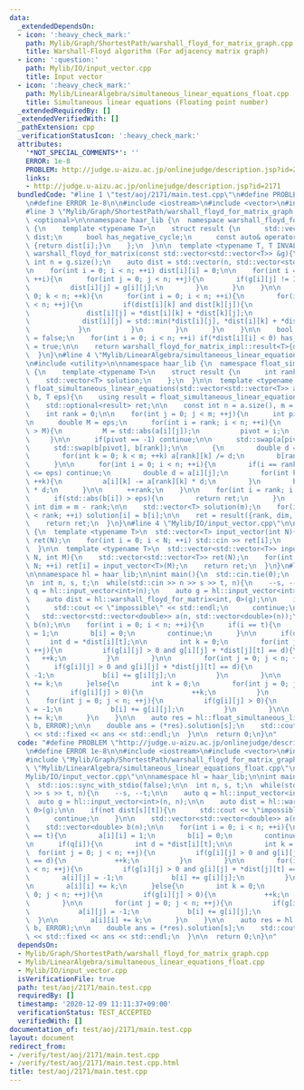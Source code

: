```yaml
---
data:
  _extendedDependsOn:
  - icon: ':heavy_check_mark:'
    path: Mylib/Graph/ShortestPath/warshall_floyd_for_matrix_graph.cpp
    title: Warshall-Floyd algorithm (For adjacency matrix graph)
  - icon: ':question:'
    path: Mylib/IO/input_vector.cpp
    title: Input vector
  - icon: ':heavy_check_mark:'
    path: Mylib/LinearAlgebra/simultaneous_linear_equations_float.cpp
    title: Simultaneous linear equations (Floating point number)
  _extendedRequiredBy: []
  _extendedVerifiedWith: []
  _pathExtension: cpp
  _verificationStatusIcon: ':heavy_check_mark:'
  attributes:
    '*NOT_SPECIAL_COMMENTS*': ''
    ERROR: 1e-8
    PROBLEM: http://judge.u-aizu.ac.jp/onlinejudge/description.jsp?id=2171
    links:
    - http://judge.u-aizu.ac.jp/onlinejudge/description.jsp?id=2171
  bundledCode: "#line 1 \"test/aoj/2171/main.test.cpp\"\n#define PROBLEM \"http://judge.u-aizu.ac.jp/onlinejudge/description.jsp?id=2171\"\
    \n#define ERROR 1e-8\n\n#include <iostream>\n#include <vector>\n#include <iomanip>\n\
    #line 3 \"Mylib/Graph/ShortestPath/warshall_floyd_for_matrix_graph.cpp\"\n#include\
    \ <optional>\n\nnamespace haar_lib {\n  namespace warshall_floyd_for_matrix_impl\
    \ {\n    template <typename T>\n    struct result {\n      std::vector<std::vector<std::optional<T>>>\
    \ dist;\n      bool has_negative_cycle;\n      const auto& operator[](int i) const\
    \ {return dist[i];}\n    };\n  }\n\n  template <typename T, T INVALID>\n  auto\
    \ warshall_floyd_for_matrix(const std::vector<std::vector<T>> &g){\n    const\
    \ int n = g.size();\n    auto dist = std::vector(n, std::vector<std::optional<T>>(n));\n\
    \n    for(int i = 0; i < n; ++i) dist[i][i] = 0;\n\n    for(int i = 0; i < n;\
    \ ++i){\n      for(int j = 0; j < n; ++j){\n        if(g[i][j] != INVALID){\n\
    \          dist[i][j] = g[i][j];\n        }\n      }\n    }\n\n    for(int k =\
    \ 0; k < n; ++k){\n      for(int i = 0; i < n; ++i){\n        for(int j = 0; j\
    \ < n; ++j){\n          if(dist[i][k] and dist[k][j]){\n            if(not dist[i][j]){\n\
    \              dist[i][j] = *dist[i][k] + *dist[k][j];\n            }else{\n \
    \             dist[i][j] = std::min(*dist[i][j], *dist[i][k] + *dist[k][j]);\n\
    \            }\n          }\n        }\n      }\n    }\n\n    bool has_negative_cycle\
    \ = false;\n    for(int i = 0; i < n; ++i) if(*dist[i][i] < 0) has_negative_cycle\
    \ = true;\n\n    return warshall_floyd_for_matrix_impl::result<T>{dist, has_negative_cycle};\n\
    \  }\n}\n#line 4 \"Mylib/LinearAlgebra/simultaneous_linear_equations_float.cpp\"\
    \n#include <utility>\n\nnamespace haar_lib {\n  namespace float_simultaneous_linear_equations_impl\
    \ {\n    template <typename T>\n    struct result {\n      int rank, dim;\n  \
    \    std::vector<T> solution;\n    };\n  }\n\n  template <typename T>\n  auto\
    \ float_simultaneous_linear_equations(std::vector<std::vector<T>> a, std::vector<T>\
    \ b, T eps){\n    using result = float_simultaneous_linear_equations_impl::result<T>;\n\
    \    std::optional<result> ret;\n\n    const int n = a.size(), m = a[0].size();\n\
    \    int rank = 0;\n\n    for(int j = 0; j < m; ++j){\n      int pivot = -1;\n\
    \n      double M = eps;\n      for(int i = rank; i < n; ++i){\n        if(std::abs(a[i][j])\
    \ > M){\n          M = std::abs(a[i][j]);\n          pivot = i;\n        }\n \
    \     }\n\n      if(pivot == -1) continue;\n\n      std::swap(a[pivot], a[rank]);\n\
    \      std::swap(b[pivot], b[rank]);\n\n      {\n        double d = a[rank][j];\n\
    \        for(int k = 0; k < m; ++k) a[rank][k] /= d;\n        b[rank] /= d;\n\
    \      }\n\n      for(int i = 0; i < n; ++i){\n        if(i == rank or std::abs(a[i][j])\
    \ <= eps) continue;\n        double d = a[i][j];\n        for(int k = 0; k < m;\
    \ ++k){\n          a[i][k] -= a[rank][k] * d;\n        }\n        b[i] -= b[rank]\
    \ * d;\n      }\n\n      ++rank;\n    }\n\n    for(int i = rank; i < n; ++i){\n\
    \      if(std::abs(b[i]) > eps){\n        return ret;\n      }\n    }\n\n    const\
    \ int dim = m - rank;\n\n    std::vector<T> solution(m);\n    for(int i = 0; i\
    \ < rank; ++i) solution[i] = b[i];\n\n    ret = result({rank, dim, solution});\n\
    \    return ret;\n  }\n}\n#line 4 \"Mylib/IO/input_vector.cpp\"\n\nnamespace haar_lib\
    \ {\n  template <typename T>\n  std::vector<T> input_vector(int N){\n    std::vector<T>\
    \ ret(N);\n    for(int i = 0; i < N; ++i) std::cin >> ret[i];\n    return ret;\n\
    \  }\n\n  template <typename T>\n  std::vector<std::vector<T>> input_vector(int\
    \ N, int M){\n    std::vector<std::vector<T>> ret(N);\n    for(int i = 0; i <\
    \ N; ++i) ret[i] = input_vector<T>(M);\n    return ret;\n  }\n}\n#line 10 \"test/aoj/2171/main.test.cpp\"\
    \n\nnamespace hl = haar_lib;\n\nint main(){\n  std::cin.tie(0);\n  std::ios::sync_with_stdio(false);\n\
    \n  int n, s, t;\n  while(std::cin >> n >> s >> t, n){\n    --s, --t;\n\n    auto\
    \ q = hl::input_vector<int>(n);\n    auto g = hl::input_vector<int>(n, n);\n\n\
    \    auto dist = hl::warshall_floyd_for_matrix<int, 0>(g);\n\n    if(not dist[s][t]){\n\
    \      std::cout << \"impossible\" << std::endl;\n      continue;\n    }\n\n \
    \   std::vector<std::vector<double>> a(n, std::vector<double>(n));\n    std::vector<double>\
    \ b(n);\n\n    for(int i = 0; i < n; ++i){\n      if(i == t){\n        a[i][i]\
    \ = 1;\n        b[i] = 0;\n        continue;\n      }\n\n      if(q[i]){\n   \
    \     int d = *dist[i][t];\n\n        int k = 0;\n        for(int j = 0; j < n;\
    \ ++j){\n          if(g[i][j] > 0 and g[i][j] + *dist[j][t] == d){\n         \
    \   ++k;\n          }\n        }\n\n        for(int j = 0; j < n; ++j){\n    \
    \      if(g[i][j] > 0 and g[i][j] + *dist[j][t] == d){\n            a[i][j] =\
    \ -1;\n            b[i] += g[i][j];\n          }\n        }\n\n        a[i][i]\
    \ += k;\n      }else{\n        int k = 0;\n        for(int j = 0; j < n; ++j){\n\
    \          if(g[i][j] > 0){\n            ++k;\n          }\n        }\n\n    \
    \    for(int j = 0; j < n; ++j){\n          if(g[i][j] > 0){\n            a[i][j]\
    \ = -1;\n            b[i] += g[i][j];\n          }\n        }\n\n        a[i][i]\
    \ += k;\n      }\n    }\n\n    auto res = hl::float_simultaneous_linear_equations(a,\
    \ b, ERROR);\n\n    double ans = (*res).solution[s];\n    std::cout << std::setprecision(12)\
    \ << std::fixed << ans << std::endl;\n  }\n\n  return 0;\n}\n"
  code: "#define PROBLEM \"http://judge.u-aizu.ac.jp/onlinejudge/description.jsp?id=2171\"\
    \n#define ERROR 1e-8\n\n#include <iostream>\n#include <vector>\n#include <iomanip>\n\
    #include \"Mylib/Graph/ShortestPath/warshall_floyd_for_matrix_graph.cpp\"\n#include\
    \ \"Mylib/LinearAlgebra/simultaneous_linear_equations_float.cpp\"\n#include \"\
    Mylib/IO/input_vector.cpp\"\n\nnamespace hl = haar_lib;\n\nint main(){\n  std::cin.tie(0);\n\
    \  std::ios::sync_with_stdio(false);\n\n  int n, s, t;\n  while(std::cin >> n\
    \ >> s >> t, n){\n    --s, --t;\n\n    auto q = hl::input_vector<int>(n);\n  \
    \  auto g = hl::input_vector<int>(n, n);\n\n    auto dist = hl::warshall_floyd_for_matrix<int,\
    \ 0>(g);\n\n    if(not dist[s][t]){\n      std::cout << \"impossible\" << std::endl;\n\
    \      continue;\n    }\n\n    std::vector<std::vector<double>> a(n, std::vector<double>(n));\n\
    \    std::vector<double> b(n);\n\n    for(int i = 0; i < n; ++i){\n      if(i\
    \ == t){\n        a[i][i] = 1;\n        b[i] = 0;\n        continue;\n      }\n\
    \n      if(q[i]){\n        int d = *dist[i][t];\n\n        int k = 0;\n      \
    \  for(int j = 0; j < n; ++j){\n          if(g[i][j] > 0 and g[i][j] + *dist[j][t]\
    \ == d){\n            ++k;\n          }\n        }\n\n        for(int j = 0; j\
    \ < n; ++j){\n          if(g[i][j] > 0 and g[i][j] + *dist[j][t] == d){\n    \
    \        a[i][j] = -1;\n            b[i] += g[i][j];\n          }\n        }\n\
    \n        a[i][i] += k;\n      }else{\n        int k = 0;\n        for(int j =\
    \ 0; j < n; ++j){\n          if(g[i][j] > 0){\n            ++k;\n          }\n\
    \        }\n\n        for(int j = 0; j < n; ++j){\n          if(g[i][j] > 0){\n\
    \            a[i][j] = -1;\n            b[i] += g[i][j];\n          }\n      \
    \  }\n\n        a[i][i] += k;\n      }\n    }\n\n    auto res = hl::float_simultaneous_linear_equations(a,\
    \ b, ERROR);\n\n    double ans = (*res).solution[s];\n    std::cout << std::setprecision(12)\
    \ << std::fixed << ans << std::endl;\n  }\n\n  return 0;\n}\n"
  dependsOn:
  - Mylib/Graph/ShortestPath/warshall_floyd_for_matrix_graph.cpp
  - Mylib/LinearAlgebra/simultaneous_linear_equations_float.cpp
  - Mylib/IO/input_vector.cpp
  isVerificationFile: true
  path: test/aoj/2171/main.test.cpp
  requiredBy: []
  timestamp: '2020-12-09 11:11:37+09:00'
  verificationStatus: TEST_ACCEPTED
  verifiedWith: []
documentation_of: test/aoj/2171/main.test.cpp
layout: document
redirect_from:
- /verify/test/aoj/2171/main.test.cpp
- /verify/test/aoj/2171/main.test.cpp.html
title: test/aoj/2171/main.test.cpp
---
```

